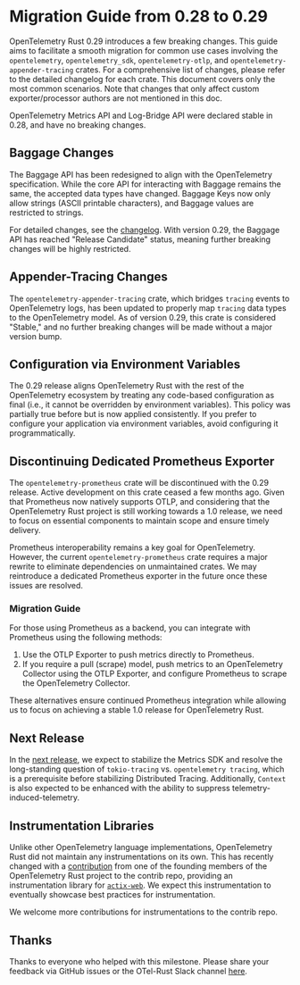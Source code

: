 # Migration Guide from 0.28 to 0.29

OpenTelemetry Rust 0.29 introduces a few breaking changes. This guide aims to
facilitate a smooth migration for common use cases involving the
`opentelemetry`, `opentelemetry_sdk`, `opentelemetry-otlp`, and
`opentelemetry-appender-tracing` crates. For a comprehensive list of changes,
please refer to the detailed changelog for each crate. This document covers only
the most common scenarios. Note that changes that only affect custom
exporter/processor authors are not mentioned in this doc.

OpenTelemetry Metrics API and Log-Bridge API were declared stable in 0.28, and have
no breaking changes.

## Baggage Changes

The Baggage API has been redesigned to align with the OpenTelemetry
specification. While the core API for interacting with Baggage remains the same,
the accepted data types have changed. Baggage Keys now only allow strings (ASCII
printable characters), and Baggage values are restricted to strings.

For detailed changes, see the [changelog](../opentelemetry/CHANGELOG.md). With
version 0.29, the Baggage API has reached "Release Candidate" status, meaning
further breaking changes will be highly restricted.

## Appender-Tracing Changes

The `opentelemetry-appender-tracing` crate, which bridges `tracing` events to
OpenTelemetry logs, has been updated to properly map `tracing` data types to the
OpenTelemetry model. As of version 0.29, this crate is considered "Stable," and
no further breaking changes will be made without a major version bump.

## Configuration via Environment Variables

The 0.29 release aligns OpenTelemetry Rust with the rest of the OpenTelemetry
ecosystem by treating any code-based configuration as final (i.e., it cannot be
overridden by environment variables). This policy was partially true before but
is now applied consistently. If you prefer to configure your application via
environment variables, avoid configuring it programmatically.

## Discontinuing Dedicated Prometheus Exporter

The `opentelemetry-prometheus` crate will be discontinued with the 0.29 release.
Active development on this crate ceased a few months ago. Given that Prometheus
now natively supports OTLP, and considering that the OpenTelemetry Rust project
is still working towards a 1.0 release, we need to focus on essential components
to maintain scope and ensure timely delivery.

Prometheus interoperability remains a key goal for OpenTelemetry. However, the
current `opentelemetry-prometheus` crate requires a major rewrite to eliminate
dependencies on unmaintained crates. We may reintroduce a dedicated Prometheus
exporter in the future once these issues are resolved.

### Migration Guide

For those using Prometheus as a backend, you can integrate with Prometheus using
the following methods:

1. Use the OTLP Exporter to push metrics directly to Prometheus.
2. If you require a pull (scrape) model, push metrics to an OpenTelemetry
   Collector using the OTLP Exporter, and configure Prometheus to scrape the
   OpenTelemetry Collector.

These alternatives ensure continued Prometheus integration while allowing us to
focus on achieving a stable 1.0 release for OpenTelemetry Rust.

## Next Release

In the [next
release](https://github.com/open-telemetry/opentelemetry-rust/milestone/21), we
expect to stabilize the Metrics SDK and resolve the long-standing question of
`tokio-tracing` vs. `opentelemetry tracing`, which is a prerequisite before
stabilizing Distributed Tracing. Additionally, `Context` is also expected to be
enhanced with the ability to suppress telemetry-induced-telemetry.

## Instrumentation Libraries

Unlike other OpenTelemetry language implementations, OpenTelemetry Rust did not
maintain any instrumentations on its own. This has recently changed with a
[contribution](https://github.com/open-telemetry/opentelemetry-rust-contrib/pull/202)
from one of the founding members of the OpenTelemetry Rust project to the
contrib repo, providing an instrumentation library for
[`actix-web`](https://github.com/open-telemetry/opentelemetry-rust-contrib/tree/main/actix-web-opentelemetry).
We expect this instrumentation to eventually showcase best practices for
instrumentation.

We welcome more contributions for instrumentations to the contrib repo.

## Thanks

Thanks to everyone who helped with this milestone. Please share your feedback
via GitHub issues or the OTel-Rust Slack channel
[here](https://cloud-native.slack.com/archives/C03GDP0H023).
